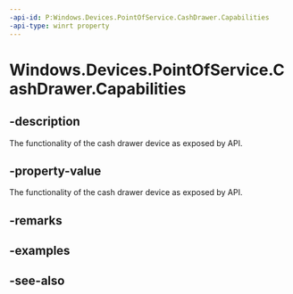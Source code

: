 ----api-id: P:Windows.Devices.PointOfService.CashDrawer.Capabilities
-api-type: winrt property
---<!-- Property syntaxpublic Windows.Devices.PointOfService.CashDrawerCapabilities Capabilities { get; }--># Windows.Devices.PointOfService.CashDrawer.Capabilities## -descriptionThe functionality of the cash drawer device as exposed by API.## -property-valueThe functionality of the cash drawer device as exposed by API.## -remarks## -examples## -see-also